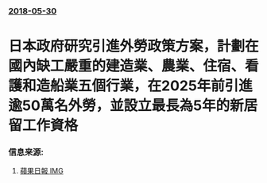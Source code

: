 ### [2018-05-30](/news/2018/05/30/index.md)

##### 
# 日本政府研究引進外勞政策方案，計劃在國內缺工嚴重的建造業、農業、住宿、看護和造船業五個行業，在2025年前引進逾50萬名外勞，並設立最長為5年的新居留工作資格 




### 信息来源:

1. [蘋果日報 ](https://hk.news.appledaily.com/international/daily/article/20180531/20406472?_ga=2.74731674.925976730.1527757086-1448238896.1507777510) [IMG](https://static.appledaily.hk/images/apple-photos/apple/20180531/720pix/a16a04a.gif)
